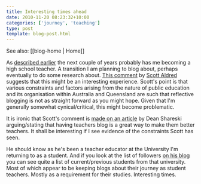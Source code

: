 ```yaml
---
title: Interesting times ahead
date: 2010-11-20 08:23:32+10:00
categories: ['journey', 'teaching']
type: post
template: blog-post.html
---
```


See also: [[blog-home | Home]]

As [described earlier](/blog2/2010/11/12/a-turning-point/#toward) the next couple of years probably has me becoming a high school teacher. A transition I am planning to blog about, perhaps eventually to do some research about. [This comment](http://www.huffingtonpost.com/social/Scot_Aldred/how-to-make-better-teache_b_783392_67949353.html) by [Scott Aldred](http://e-learning-engagement.blogspot.com/) suggests that this might be an interesting experience. Scott's point is that various constraints and factors arising from the nature of public education and its organisation within Australia and Queensland are such that reflective blogging is not as straight forward as you might hope. Given that I'm generally somewhat cynical/critical, this might become problematic.

It is ironic that Scott's comment is [made on an article](http://www.huffingtonpost.com/dean-shareski/how-to-make-better-teache_b_783392.html) by Dean Shareski arguing/stating that having teachers blog is a great way to make them better teachers. It shall be interesting if I see evidence of the constraints Scott has seen.

He should know as he's been a teacher educator at the University I'm returning to as a student. And if you look at the list of followers [on his blog](http://e-learning-engagement.blogspot.com/) you can see quite a list of current/previous students from that university. Most of which appear to be keeping blogs about their journey as student teachers. Mostly as a requirement for their studies. Interesting times.